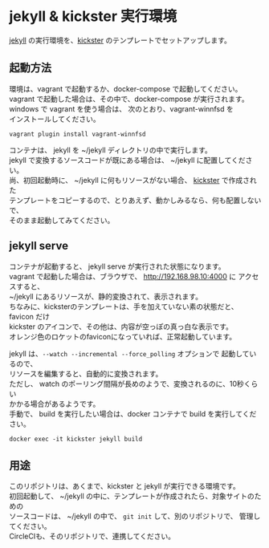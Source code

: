 jekyll & kickster 実行環境
=========================

[jekyll](http://jekyllrb.com/) の実行環境を、[kickster](https://github.com/nielsenramon/kickster) のテンプレートでセットアップします。  

## 起動方法
環境は、vagrant で起動するか、docker-compose で起動してください。  
vagrant で起動した場合は、その中で、docker-compose が実行されます。  
windows で vagrant を使う場合は、 次のとおり、vagrant-winnfsd を  
インストールしてください。  
```
vagrant plugin install vagrant-winnfsd
```
コンテナは、 jekyll を  ~/jekyll  ディレクトリの中で実行します。  
jekyll で変換するソースコードが既にある場合は、 ~/jekyll  に配置してください。  
尚、初回起動時に、 ~/jekyll  に何もリソースがない場合、
[kickster](https://github.com/nielsenramon/kickster) で作成された  
テンプレートをコピーするので、とりあえず、動かしみるなら、何も配置しないで、  
そのまま起動してみてください。

## jekyll serve
コンテナが起動すると、 jekyll serve が実行された状態になります。  
vagrant で起動した場合は、ブラウザで、 http://192.168.98.10:4000 に
アクセスすると、  
~/jekyll にあるリソースが、静的変換されて、表示されます。   
ちなみに、kicksterのテンプレートは、手を加えていない素の状態だと、favicon だけ  
 kickster のアイコンで、その他は、内容が空っぽの真っ白な表示です。  
オレンジ色のロケットのfaviconになっていれば、正常起動しています。  

jekyll は、```--watch --incremental --force_polling``` オプションで
起動しているので、  
リソースを編集すると、自動的に変換されます。  
ただし、 watch のポーリング間隔が長めのようで、変換されるのに、10秒くらい  
かかる場合があるようです。  
手動で、 build を実行したい場合は、docker コンテナで build を実行してください。  
```
docker exec -it kickster jekyll build
```

## 用途
このリポジトリは、あくまで、kickster と jekyll が実行できる環境です。  
初回起動して、 ~/jekyll  の中に、テンプレートが作成されたら、対象サイトのための  
ソースコードは、 ~/jekyll の中で、 ```git init``` して、別のリポジトリで、
管理してください。  
CircleCIも、そのリポジトリで、連携してください。

